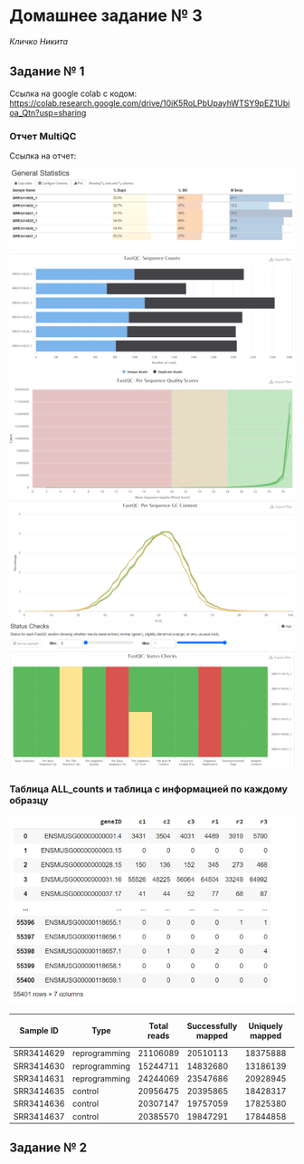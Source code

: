 # Домашнее задание № 3

###### Кличко Никита

## Задание № 1

Ссылка на google colab с кодом: https://colab.research.google.com/drive/10iK5RoLPbUpayhWTSY9pEZ1Ubioa_Qtn?usp=sharing

### Отчет MultiQC

Ссылка на отчет: 

![](imgs/m1.PNG) 
![](imgs/m2.PNG) 
![](imgs/m3.PNG) 
![](imgs/m4.PNG) 
![](imgs/m5.PNG) 

### Таблица ALL_counts и таблица с информацией по каждому образцу

![](imgs/all_counts.PNG) 

| Sample ID | Type | Total reads | Successfully mapped | Uniquely mapped | Total read (hit the genes) | 
--- | --- | --- | --- | --- | --- 
SRR3414629 | reprogramming | 21106089 | 20510113 | 18375888 | 16049609 | 
SRR3414630 | reprogramming | 15244711 | 14832680 | 13186139 | 11465324 | 
SRR3414631 | reprogramming | 24244069 | 23547686 | 20928945 | 18408851 | 
SRR3414635 | control | 20956475 | 20395865 | 18428317 | 16275997 | 
SRR3414636 | control | 20307147 | 19757059 | 17825380 | 15757580 | 
SRR3414637 | control | 20385570 | 19847291 | 17844858 | 15736978 | 

## Задание № 2